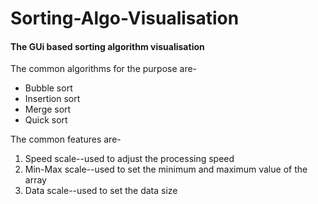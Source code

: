 # Sorting-Algo-Visualisation
#### The GUi based sorting algorithm visualisation

The common algorithms for the purpose are-
* Bubble sort
* Insertion sort
* Merge sort
* Quick sort

The common features are-
1. Speed scale--used to adjust the processing speed
1. Min-Max scale--used to set the minimum and maximum value of the array
1. Data scale--used to set the data size
